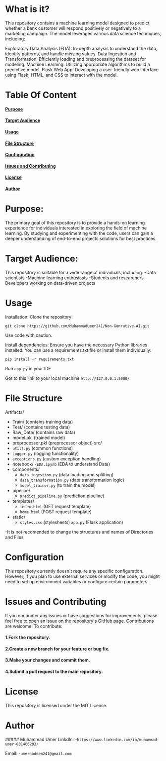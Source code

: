 # What is it?
This repository contains a machine learning model designed to predict whether a bank customer will respond positively or negatively to a marketing campaign. The model leverages various data science techniques, including:

Exploratory Data Analysis (EDA): In-depth analysis to understand the data, identify patterns, and handle missing values.
Data Ingestion and Transformation: Efficiently loading and preprocessing the dataset for modeling.
Machine Learning: Utilizing appropriate algorithms to build a predictive model.
Flask Web App: Developing a user-friendly web interface using Flask, HTML, and CSS to interact with the model.

# Table Of Content 
#### [Purpose](#Purpose)
#### [Target Audience](#TargetAudience)
#### [Usage](#Usage)
#### [File Structure](#FileStructure)
#### [Configuration](#Configuration)
#### [Issues and Contributing](#IssuesandContributing1)
#### [License](#License)
#### [Author](#Author)

# Purpose:
<a name="purpose"></a>The primary goal of this repository is to provide a hands-on learning experience for individuals interested in exploring the field of machine learning. By studying and experimenting with the code, users can gain a deeper understanding of end-to-end projects solutions for best practices.


# Target Audience:
<a name="TargetAudience"></a>This repository is suitable for a wide range of individuals, including:
-Data scientists
-Machine learning enthusiasts
-Students and researchers
-Developers working on data-driven projects

# Usage
<a name="Usage"></a>Installation:
Clone the repository:
```
git clone https://github.com/MuhammadUmer241/Non-Genrative-AI.git
```
Use code with caution.

Install dependencies:
Ensure you have the necessary Python libraries installed. You can use a requirements.txt file or install them individually:

```
pip install -r requirements.txt
```

Run ```app.py``` in your IDE

Got to this link to your local machine
```http://127.0.0.1:5000/```

# File Structure 
<a name="FileStructure"></a>Artifacts/
  - Train/ (contains training data)
  - Test/ (contains testing data)
  - Raw_Data/ (contains raw data)
  - model.pkl (trained model)
  - preprocessor.pkl (preprocessor object)
src/
  - ```utils.py``` (common functions)
  - ```Logger.py``` (logging functionality)
  - ```exceptions.py``` (custom exception handling)
  - notebook/
    -```EDA.ipynb``` (EDA to understand Data)
  - components/
    - ```data_ingestion.py``` (data loading and splitting)
    - ```data_transformation.py``` (data transformation logic)
    - ```model_trainer.py``` (to train the model)
  - pipeline/
    - ```predict_pipeline.py``` (prediction pipeline)
  - templates/
    - ```index.html``` (GET request template)
    - ```home.html``` (POST request template)
  - static/
    - ```styles.css``` (stylesheets)
```app.py``` (Flask application)

-It is not recomended to change the structures and names of Directories and Files



# Configuration
<a name="Configuration"></a>This repository currently doesn't require any specific configuration. However, if you plan to use external services or modify the code, you might need to set up environment variables or configure certain parameters.


# Issues and Contributing
<a name="IssuesandContributing1"></a>If you encounter any issues or have suggestions for improvements, please feel free to open an issue on the repository's GitHub page. Contributions are welcome! To contribute:

#### 1.Fork the repository.
#### 2.Create a new branch for your feature or bug fix.
#### 3.Make your changes and commit them.  
#### 4.Submit a pull request to the main repository.

# License
<a name= "License"></a>This repository is licensed under the MIT License.  

# Author
<a name= "Author"></a>##### Muhammad Umer
Linkdln:
-```https://www.linkedin.com/in/muhammad-umer-881466293/```

Email:
-```umernadeem241@gmail.com```

